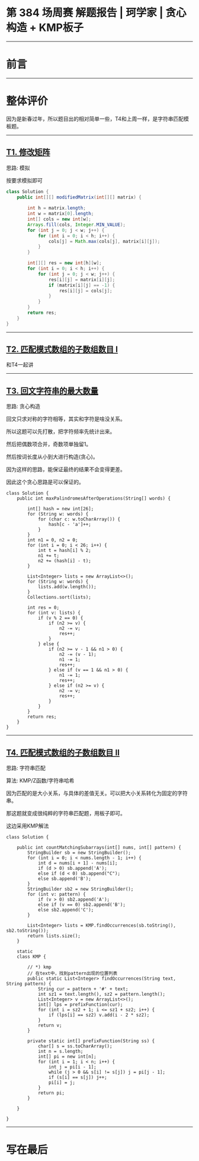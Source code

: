 
# 第 384 场周赛 解题报告 | 珂学家 | 贪心构造 + KMP板子

---
# 前言

---
# 整体评价

因为是新春过年，所以题目出的相对简单一些，T4和上周一样，是字符串匹配模板题。

---
## [T1. 修改矩阵](https://leetcode.cn/contest/weekly-contest-384/problems/modify-the-matrix/)

思路: 模拟

按要求模拟即可

```java []
class Solution {
    public int[][] modifiedMatrix(int[][] matrix) {
        
        int h = matrix.length;
        int w = matrix[0].length;
        int[] cols = new int[w];
        Arrays.fill(cols, Integer.MIN_VALUE);
        for (int j = 0; j < w; j++) {
            for (int i = 0; i < h; i++) {
                cols[j] = Math.max(cols[j], matrix[i][j]);
            }
        }

        int[][] res = new int[h][w];
        for (int i = 0; i < h; i++) {
            for (int j = 0; j < w; j++) {
                res[i][j] = matrix[i][j];
                if (matrix[i][j] == -1) {
                    res[i][j] = cols[j];
                }
            }
        }
        return res;
    }
}
```

---
## [T2. 匹配模式数组的子数组数目 I](https://leetcode.cn/contest/weekly-contest-384/problems/number-of-subarrays-that-match-a-pattern-i/)

和T4一起讲

---
## [T3. 回文字符串的最大数量](https://leetcode.cn/contest/weekly-contest-384/problems/maximum-palindromes-after-operations/)

思路: 贪心构造

回文只求对称的字符相等，其实和字符是啥没关系。

所以这题可以先打散，把字符频率先统计出来。

然后把偶数项合并，奇数项单独留1。

然后按词长度从小到大进行构造(贪心)。

因为这样的思路，能保证最终的结果不会变得更差。

因此这个贪心思路是可以保证的。

```java[]
class Solution {
    public int maxPalindromesAfterOperations(String[] words) {
        
        int[] hash = new int[26];
        for (String w: words) {
            for (char c: w.toCharArray()) {
                hash[c - 'a']++;
            }
        }
        int n1 = 0, n2 = 0;
        for (int i = 0; i < 26; i++) {
            int t = hash[i] % 2;
            n1 += t;
            n2 += (hash[i] - t);
        }
        
        List<Integer> lists = new ArrayList<>();
        for (String w: words) {
            lists.add(w.length());
        }
        Collections.sort(lists);
        
        int res = 0;
        for (int v: lists) {
            if (v % 2 == 0) {
                if (n2 >= v) {
                    n2 -= v;
                    res++;
                }
            } else {
                if (n2 >= v - 1 && n1 > 0) {
                    n2 -= (v - 1);
                    n1 -= 1;
                    res++;
                } else if (v == 1 && n1 > 0) {
                    n1 -= 1;
                    res++;
                } else if (n2 >= v) {
                    n2 -= v;
                    res++;
                } 
            }
        }
        return res;
    }
}
```

--- 

## [T4. 匹配模式数组的子数组数目 II](https://leetcode.cn/contest/weekly-contest-384/problems/number-of-subarrays-that-match-a-pattern-ii/)

思路: 字符串匹配

算法: KMP/Z函数/字符串哈希

因为匹配的是大小关系，与具体的差值无关。可以把大小关系转化为固定的字符串。

那这题就变成很纯粹的字符串匹配题，用板子即可。

这边采用KMP解法

```java[] 
class Solution {
 
    public int countMatchingSubarrays(int[] nums, int[] pattern) {
        StringBuilder sb = new StringBuilder();
        for (int i = 0; i < nums.length - 1; i++) {
            int d = nums[i + 1] - nums[i];
            if (d > 0) sb.append('A');
            else if (d < 0) sb.append("C");
            else sb.append('B');
        }
        StringBuilder sb2 = new StringBuilder();
        for (int v: pattern) {
            if (v > 0) sb2.append('A');
            else if (v == 0) sb2.append('B');
            else sb2.append('C');
        }
        
        List<Integer> lists = KMP.findOccurrences(sb.toString(), sb2.toString());
        return lists.size();
    }
    
    static
    class KMP {

        // *) kmp
        // 在text中，找到pattern出现的位置列表
        public static List<Integer> findOccurrences(String text, String pattern) {
            String cur = pattern + '#' + text;
            int sz1 = text.length(), sz2 = pattern.length();
            List<Integer> v = new ArrayList<>();
            int[] lps = prefixFunction(cur);
            for (int i = sz2 + 1; i <= sz1 + sz2; i++) {
                if (lps[i] == sz2) v.add(i - 2 * sz2);
            }
            return v;
        }

        private static int[] prefixFunction(String ss) {
            char[] s = ss.toCharArray();
            int n = s.length;
            int[] pi = new int[n];
            for (int i = 1; i < n; i++) {
                int j = pi[i - 1];
                while (j > 0 && s[i] != s[j]) j = pi[j - 1];
                if (s[i] == s[j]) j++;
                pi[i] = j;
            }
            return pi;
        }

    }
    
}
```

---

# 写在最后

